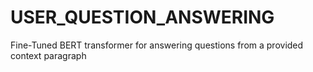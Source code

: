 # USER_QUESTION_ANSWERING
Fine-Tuned BERT transformer for answering questions from a provided context paragraph
